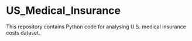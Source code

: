 # US_Medical_Insurance
This repository contains Python code for analysing U.S. medical insurance costs dataset. 
